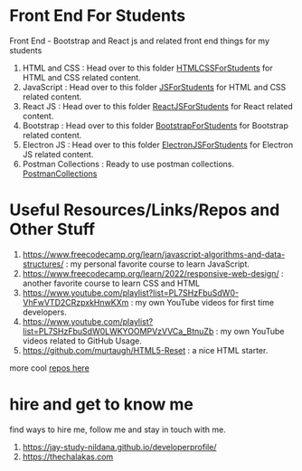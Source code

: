 
# Front End For Students

Front End - Bootstrap and React js and related front end things for my students

1. HTML and CSS : Head over to this folder [HTMLCSSForStudents](HTMLCSSForStudents) for HTML and CSS related content.
1. JavaScript : Head over to this folder [JSForStudents](JSForStudents) for HTML and CSS related content.
1. React JS : Head over to this folder [ReactJSForStudents](ReactJSForStudents) for React related content.
1. Bootstrap : Head over to this folder [BootstrapForStudents](BootstrapForStudents) for Bootstrap related content.
1. Electron JS : Head over to this folder [ElectronJSForStudents](ElectronJSForStudents) for Electron JS related content.
1. Postman Collections : Ready to use postman collections. [PostmanCollections](PostmanCollections)

# Useful Resources/Links/Repos and Other Stuff

1. https://www.freecodecamp.org/learn/javascript-algorithms-and-data-structures/ : my personal favorite course to learn JavaScript.
2. https://www.freecodecamp.org/learn/2022/responsive-web-design/ : another favorite course to learn CSS and HTML
3. https://www.youtube.com/playlist?list=PL7SHzFbuSdW0-VhFwVTD2CRzpxkHnwKXm : my own YouTube videos for first time developers.
4. https://www.youtube.com/playlist?list=PL7SHzFbuSdW0LWKYOOMPVzVVCa_BtnuZb : my own YouTube videos related to GitHub Usage.
5. https://github.com/murtaugh/HTML5-Reset : a nice HTML starter.

more cool [repos here](coolrepos.md)

# hire and get to know me

find ways to hire me, follow me and stay in touch with me.

1. https://jay-study-nildana.github.io/developerprofile/
1. https://thechalakas.com
